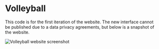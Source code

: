 # Volleyball

This code is for the first iteration of the website. The new interface cannot be published due to a data privacy agreements, but below is a snapshot of the website.

![Volleyball website screenshot](https://i.imgur.com/BIN3tQk.png)
